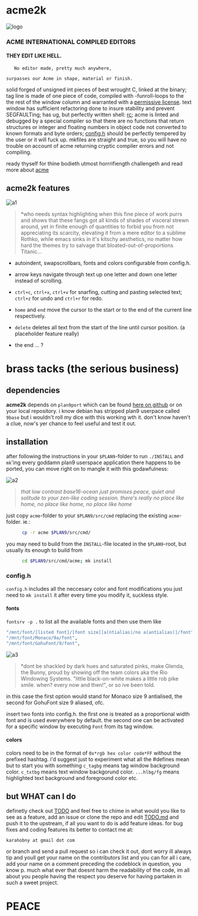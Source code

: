 # acme2k
![logo](https://raw.githubusercontent.com/karahobny/acmecolors/reorder/img/a.png)
### ACME INTERNATIONAL COMPILED EDITORS

#### THEY EDIT LIKE HELL.
```
   No editor made, pretty much anywhere,

surpasses our Acme in shape, material or finish.
```
solid forged of unsigned int pieces of best wrought C, linked at the binary; tag line is made of one piece of code, compiled with -funroll-loops to the the rest of the window column and warranted with a [permissive license](https://raw.githubusercontent.com/9fans/plan9port/master/LICENSE). text window has sufficient refactoring done to insure stability and prevent SEGFAULTing; has ug, but perfectly written shell: [rc](http://doc.cat-v.org/plan_9/4th_edition/papers/rc); acme is linted and debugged by a special compiler so that there are no functions that return structures or integer and floating numbers in object code not converted to known formats and byte orders; [config.h](https://github.com/karahobny/acmecolors/blob/master/acme/config.h) should be perfectly tempered by the user or it will fuck up. mkfiles are straight and true, so you will have no trouble on account of acme returning cryptic compiler errors and not compiling.

ready thyself for thine bodieth utmost horrrifiength challengeth and read more about [acme](http://acme.cat-v.org/)

## acme2k features

![a1](https://raw.githubusercontent.com/karahobny/acmecolors/reorder/img/a1.png)
>*who needs syntax highlighting when this fine piece of work purrs and shows that these fangs got all kinds of shades of visceral strewn around, yet in finite enough of quantities to forbid you from not appreciating its scarcity, elevating it from a mere editor to a sublime Rothko, while emacs sinks in it's kitschy aesthetics, no matter how hard the themes try to salvage that bloated-out-of-proportions Titanic...

+ autoindent, swapscrollbars, fonts and colors configurable from config.h.

+ arrow keys navigate through text up one letter and down one letter instead of scrolling.

+ `ctrl+c`, `ctrl+x`, `ctrl+v` for snarfing, cutting and pasting selected text; `ctrl+z` for undo and `ctrl+r` for redo.

+ `home` and `end` move the cursor to the start or to the end of the current line respectively.

+ `delete` deletes all text from the start of the line until cursor position. (a placeholder feature really)

+ the end ... ?

# brass tacks (the serious business)
## dependencies
**acme2k** depends on `plan9port` which can be found [here on github](https://github.com/9fans/plan9port) or on your local repository. i know debian has stripped plan9 userpace called `9base` but i wouldn't roll my dice with this working wth it. don't know haven't a clue, now's yer chance to feel useful and test it out.

## installation
after following the instructions in your `$PLAN9`-folder to run `./INSTALL` and `mk`'ing every goddamn plan9 userspace application there happens to be ported, you can move right on to mangle it with this godawfulness:

![a2](https://raw.githubusercontent.com/karahobny/acmecolors/reorder/img/a2.png)
>*that low contrast base16-ocean just promises peace, quiet and solitude to your zen-like coding session. there's really no place like home, no place like home, no place like home*

just copy `acme`-folder to your `$PLAN9/src/cmd` replacing the existing `acme`-folder. ie.:

```bash
      cp -r acme $PLAN9/src/cmd/
```

you may need to build from the `INSTALL`-file located in the `$PLAN9`-root, but usually its enough to build from

```bash
      cd $PLAN9/src/cmd/acme; mk install
```

### config.h
`config.h` includes all the neccesary color and font modifications you just need to `mk install` it after every time you modify it, suckless style. 

#### fonts
`fontsrv -p .` to list all the available fonts and then use them like 
```bash
"/mnt/font/[listed font]/[font size][a(ntialias)/no a(antialias)]/font",
"/mnt/font/Monaco/9a/font",
"/mnt/font/GohuFont/9/font",
```
![a3](https://raw.githubusercontent.com/karahobny/acmecolors/reorder/img/a3.png)
>*dont be shackled by dark hues and saturated pinks, make Glenda, the Bunny, proud by showing off the team colors aka the Rio Windowing Systems. "little black-on-white makes a little rob pike smile. when? every now and then!", or so ive been told.

in this case the first option would stand for Monaco size 9 antialised, the second for GohuFont size 9 aliased, ofc.

insert two fonts into config.h. the first one is treated as a proportional width font and is used everywhere by default. the second one can be activated for a specific window by executing `Font` from its tag window.

#### colors
colors need to be in the format of `0x*rgb hex color code*FF` without the prefixed hashtag. i'd suggest just to experiment what all the #defines mean but to start you with something `c_tagbg` means tag window background color. `c_txtbg` means text window backgorund color. `...hlbg/fg` means highlighted text background and foreground color etc.

but WHAT can I do
-----------------
definetly check out [TODO](https://github.com/karahobny/acmecolors/blob/reorder/TODO.md) and feel free to chime in what would you like to see as a feature, add an issue or clone the repo and edit [TODO.md](https://github.com/karahobny/acmecolors/blob/reorder/TODO.md) and push it to the upstream, if all you want to do is add feature ideas. for bug fixes and coding features its better to contact me at:
````
karahobny at gmail dot com
````
or branch and send a pull request so i can check it out, dont worry ill always tip and youll get your name on the contributors list and you can for all i care, add your name on a comment preceding the codeblock in question, you know p. much what ever that doesnt harm the readability of the code, im all about you people having the respect you deserve for having partaken in such a sweet project.

# PEACE






